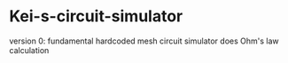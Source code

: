 # Kei-s-circuit-simulator
version 0: fundamental hardcoded mesh circuit simulator does Ohm's law calculation
